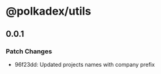 # @polkadex/utils

## 0.0.1

### Patch Changes

- 96f23dd: Updated projects names with company prefix
